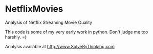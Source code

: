 # NetflixMovies
Analysis of Netflix Streaming Movie Quality
  
This code is some of my very early work in python. Don't judge me too harshly. =)
  
Analysis available at http://www.SolveByThinking.com
